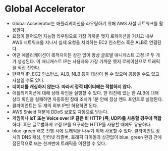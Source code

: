 # Global Accelerator

* Global Accelerator는 애플리케이션을 라우팅하기 위해 AWS 사설 네트워크를 활용한다.
* 요청이 들어오면 지능형 라우팅으로 가장 가까운 엣지 로케이션을 거치고 내부 AWS 네트워크를 지나서 실제 요청을 처리하는 EC2 인스턴스 혹은 ALB로 연결된다.
* 어떤 애플리케이션이 목적지이든 상관 없이 항상 글로벌 애니캐스트 고정 IP 두 개가 생성된다. 이 애니캐스트 IP는 사용자와 가장 가까운 엣지 로케이션으로 트래픽을 직접 전한다.
* 탄력적 IP, EC2 인스턴스, ALB, NLB 등이 대상이 될 수 있으며 공용일 수도 있고 사설일 수도 있다.
* **데이터를 캐싱하지 않는다. 따라서 정적 데이터에는 적합하지 않다.**
* 애플리케이션에 대해 상태 확인을 실행할 수 있다. 한 리전에 있는 한 ALB에 대해 상태 확인을 실패하면 자동화된 장애 조치가 1분 안에 정상 엔드 포인트로 실행된다.
* 클라이언트는 두 개의 외부 IP만 허용하면 된다.
* AWS Shield 덕분에 DDoS 보호도 자동으로 받는다.
* **게임이나 IoT 또는 Voice over IP 같은 비 HTTP (즉, UDP)를 사용할 경우에 적합**하다. 혹은 글로벌하게 고정 IP를 요구하는 HTTP를 사용할 때에도 유용하다.
* blue-green 배포 진행 시에 트래픽을 나누기 위해 사용할 수 있다. 클라이언트 장치의 DNS 캐싱, 인터넷 리졸버, 트래픽 다이얼과 상관없이 blue, green 환경 간에 점진적으로 또는 한꺼번에 트래픽을 이전할 수 있다.
